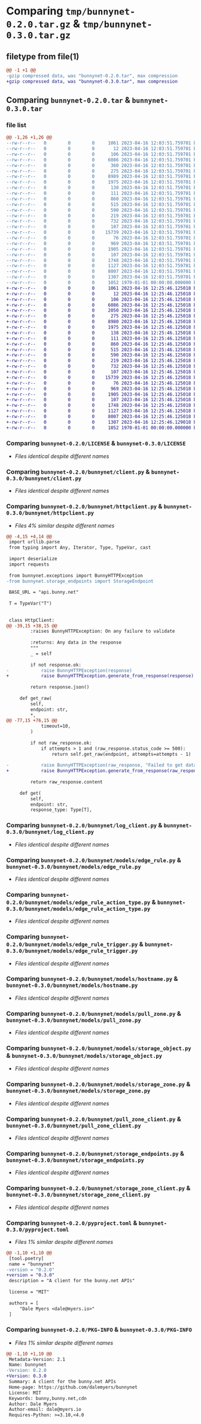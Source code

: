 # Comparing `tmp/bunnynet-0.2.0.tar.gz` & `tmp/bunnynet-0.3.0.tar.gz`

## filetype from file(1)

```diff
@@ -1 +1 @@
-gzip compressed data, was "bunnynet-0.2.0.tar", max compression
+gzip compressed data, was "bunnynet-0.3.0.tar", max compression
```

## Comparing `bunnynet-0.2.0.tar` & `bunnynet-0.3.0.tar`

### file list

```diff
@@ -1,26 +1,26 @@
--rw-r--r--   0        0        0     1061 2023-04-16 12:03:51.759701 bunnynet-0.2.0/LICENSE
--rw-r--r--   0        0        0       12 2023-04-16 12:03:51.759701 bunnynet-0.2.0/README.md
--rw-r--r--   0        0        0      106 2023-04-16 12:03:51.759701 bunnynet-0.2.0/bunnynet/__init__.py
--rw-r--r--   0        0        0     6086 2023-04-16 12:03:51.759701 bunnynet-0.2.0/bunnynet/client.py
--rw-r--r--   0        0        0      360 2023-04-16 12:03:51.759701 bunnynet-0.2.0/bunnynet/exceptions.py
--rw-r--r--   0        0        0      275 2023-04-16 12:03:51.759701 bunnynet-0.2.0/bunnynet/hashing.py
--rw-r--r--   0        0        0     8989 2023-04-16 12:03:51.759701 bunnynet-0.2.0/bunnynet/httpclient.py
--rw-r--r--   0        0        0     1975 2023-04-16 12:03:51.759701 bunnynet-0.2.0/bunnynet/log_client.py
--rw-r--r--   0        0        0      138 2023-04-16 12:03:51.759701 bunnynet-0.2.0/bunnynet/models/__init__.py
--rw-r--r--   0        0        0      111 2023-04-16 12:03:51.759701 bunnynet-0.2.0/bunnynet/models/bunny_ai_image_blueprint.py
--rw-r--r--   0        0        0      860 2023-04-16 12:03:51.759701 bunnynet-0.2.0/bunnynet/models/edge_rule.py
--rw-r--r--   0        0        0      515 2023-04-16 12:03:51.759701 bunnynet-0.2.0/bunnynet/models/edge_rule_action_type.py
--rw-r--r--   0        0        0      590 2023-04-16 12:03:51.759701 bunnynet-0.2.0/bunnynet/models/edge_rule_trigger.py
--rw-r--r--   0        0        0      219 2023-04-16 12:03:51.759701 bunnynet-0.2.0/bunnynet/models/edge_rule_trigger_type.py
--rw-r--r--   0        0        0      732 2023-04-16 12:03:51.759701 bunnynet-0.2.0/bunnynet/models/hostname.py
--rw-r--r--   0        0        0      107 2023-04-16 12:03:51.759701 bunnynet-0.2.0/bunnynet/models/pattern_matching_type.py
--rw-r--r--   0        0        0    15739 2023-04-16 12:03:51.759701 bunnynet-0.2.0/bunnynet/models/pull_zone.py
--rw-r--r--   0        0        0       76 2023-04-16 12:03:51.759701 bunnynet-0.2.0/bunnynet/models/pull_zone_type.py
--rw-r--r--   0        0        0      969 2023-04-16 12:03:51.759701 bunnynet-0.2.0/bunnynet/models/storage_object.py
--rw-r--r--   0        0        0     1905 2023-04-16 12:03:51.759701 bunnynet-0.2.0/bunnynet/models/storage_zone.py
--rw-r--r--   0        0        0      107 2023-04-16 12:03:51.759701 bunnynet-0.2.0/bunnynet/models/trigger_matching_type.py
--rw-r--r--   0        0        0     1748 2023-04-16 12:03:51.759701 bunnynet-0.2.0/bunnynet/pull_zone_client.py
--rw-r--r--   0        0        0     1127 2023-04-16 12:03:51.759701 bunnynet-0.2.0/bunnynet/storage_endpoints.py
--rw-r--r--   0        0        0     8007 2023-04-16 12:03:51.759701 bunnynet-0.2.0/bunnynet/storage_zone_client.py
--rw-r--r--   0        0        0     1307 2023-04-16 12:03:51.759701 bunnynet-0.2.0/pyproject.toml
--rw-r--r--   0        0        0     1052 1970-01-01 00:00:00.000000 bunnynet-0.2.0/PKG-INFO
+-rw-r--r--   0        0        0     1061 2023-04-16 12:25:46.125018 bunnynet-0.3.0/LICENSE
+-rw-r--r--   0        0        0       12 2023-04-16 12:25:46.125018 bunnynet-0.3.0/README.md
+-rw-r--r--   0        0        0      106 2023-04-16 12:25:46.125018 bunnynet-0.3.0/bunnynet/__init__.py
+-rw-r--r--   0        0        0     6086 2023-04-16 12:25:46.125018 bunnynet-0.3.0/bunnynet/client.py
+-rw-r--r--   0        0        0     2050 2023-04-16 12:25:46.125018 bunnynet-0.3.0/bunnynet/exceptions.py
+-rw-r--r--   0        0        0      275 2023-04-16 12:25:46.125018 bunnynet-0.3.0/bunnynet/hashing.py
+-rw-r--r--   0        0        0     8980 2023-04-16 12:25:46.125018 bunnynet-0.3.0/bunnynet/httpclient.py
+-rw-r--r--   0        0        0     1975 2023-04-16 12:25:46.125018 bunnynet-0.3.0/bunnynet/log_client.py
+-rw-r--r--   0        0        0      138 2023-04-16 12:25:46.125018 bunnynet-0.3.0/bunnynet/models/__init__.py
+-rw-r--r--   0        0        0      111 2023-04-16 12:25:46.125018 bunnynet-0.3.0/bunnynet/models/bunny_ai_image_blueprint.py
+-rw-r--r--   0        0        0      860 2023-04-16 12:25:46.125018 bunnynet-0.3.0/bunnynet/models/edge_rule.py
+-rw-r--r--   0        0        0      515 2023-04-16 12:25:46.125018 bunnynet-0.3.0/bunnynet/models/edge_rule_action_type.py
+-rw-r--r--   0        0        0      590 2023-04-16 12:25:46.125018 bunnynet-0.3.0/bunnynet/models/edge_rule_trigger.py
+-rw-r--r--   0        0        0      219 2023-04-16 12:25:46.125018 bunnynet-0.3.0/bunnynet/models/edge_rule_trigger_type.py
+-rw-r--r--   0        0        0      732 2023-04-16 12:25:46.125018 bunnynet-0.3.0/bunnynet/models/hostname.py
+-rw-r--r--   0        0        0      107 2023-04-16 12:25:46.125018 bunnynet-0.3.0/bunnynet/models/pattern_matching_type.py
+-rw-r--r--   0        0        0    15739 2023-04-16 12:25:46.125018 bunnynet-0.3.0/bunnynet/models/pull_zone.py
+-rw-r--r--   0        0        0       76 2023-04-16 12:25:46.125018 bunnynet-0.3.0/bunnynet/models/pull_zone_type.py
+-rw-r--r--   0        0        0      969 2023-04-16 12:25:46.125018 bunnynet-0.3.0/bunnynet/models/storage_object.py
+-rw-r--r--   0        0        0     1905 2023-04-16 12:25:46.125018 bunnynet-0.3.0/bunnynet/models/storage_zone.py
+-rw-r--r--   0        0        0      107 2023-04-16 12:25:46.125018 bunnynet-0.3.0/bunnynet/models/trigger_matching_type.py
+-rw-r--r--   0        0        0     1748 2023-04-16 12:25:46.125018 bunnynet-0.3.0/bunnynet/pull_zone_client.py
+-rw-r--r--   0        0        0     1127 2023-04-16 12:25:46.125018 bunnynet-0.3.0/bunnynet/storage_endpoints.py
+-rw-r--r--   0        0        0     8007 2023-04-16 12:25:46.125018 bunnynet-0.3.0/bunnynet/storage_zone_client.py
+-rw-r--r--   0        0        0     1307 2023-04-16 12:25:46.129018 bunnynet-0.3.0/pyproject.toml
+-rw-r--r--   0        0        0     1052 1970-01-01 00:00:00.000000 bunnynet-0.3.0/PKG-INFO
```

### Comparing `bunnynet-0.2.0/LICENSE` & `bunnynet-0.3.0/LICENSE`

 * *Files identical despite different names*

### Comparing `bunnynet-0.2.0/bunnynet/client.py` & `bunnynet-0.3.0/bunnynet/client.py`

 * *Files identical despite different names*

### Comparing `bunnynet-0.2.0/bunnynet/httpclient.py` & `bunnynet-0.3.0/bunnynet/httpclient.py`

 * *Files 4% similar despite different names*

```diff
@@ -4,15 +4,14 @@
 import urllib.parse
 from typing import Any, Iterator, Type, TypeVar, cast
 
 import deserialize
 import requests
 
 from bunnynet.exceptions import BunnyHTTPException
-from bunnynet.storage_endpoints import StorageEndpoint
 
 BASE_URL = "api.bunny.net"
 
 T = TypeVar("T")
 
 
 class HttpClient:
@@ -39,15 +38,15 @@
         :raises BunnyHTTPException: On any failure to validate
 
         :returns: Any data in the response
         """
         _ = self
 
         if not response.ok:
-            raise BunnyHTTPException(response)
+            raise BunnyHTTPException.generate_from_response(response)
 
         return response.json()
 
     def get_raw(
         self,
         endpoint: str,
         *,
@@ -77,15 +76,15 @@
             timeout=10,
         )
 
         if not raw_response.ok:
             if attempts > 1 and (raw_response.status_code >= 500):
                 return self.get_raw(endpoint, attempts=attempts - 1)
 
-            raise BunnyHTTPException(raw_response, "Failed to get data")
+            raise BunnyHTTPException.generate_from_response(raw_response, "Failed to get data")
 
         return raw_response.content
 
     def get(
         self,
         endpoint: str,
         response_type: Type[T],
```

### Comparing `bunnynet-0.2.0/bunnynet/log_client.py` & `bunnynet-0.3.0/bunnynet/log_client.py`

 * *Files identical despite different names*

### Comparing `bunnynet-0.2.0/bunnynet/models/edge_rule.py` & `bunnynet-0.3.0/bunnynet/models/edge_rule.py`

 * *Files identical despite different names*

### Comparing `bunnynet-0.2.0/bunnynet/models/edge_rule_action_type.py` & `bunnynet-0.3.0/bunnynet/models/edge_rule_action_type.py`

 * *Files identical despite different names*

### Comparing `bunnynet-0.2.0/bunnynet/models/edge_rule_trigger.py` & `bunnynet-0.3.0/bunnynet/models/edge_rule_trigger.py`

 * *Files identical despite different names*

### Comparing `bunnynet-0.2.0/bunnynet/models/hostname.py` & `bunnynet-0.3.0/bunnynet/models/hostname.py`

 * *Files identical despite different names*

### Comparing `bunnynet-0.2.0/bunnynet/models/pull_zone.py` & `bunnynet-0.3.0/bunnynet/models/pull_zone.py`

 * *Files identical despite different names*

### Comparing `bunnynet-0.2.0/bunnynet/models/storage_object.py` & `bunnynet-0.3.0/bunnynet/models/storage_object.py`

 * *Files identical despite different names*

### Comparing `bunnynet-0.2.0/bunnynet/models/storage_zone.py` & `bunnynet-0.3.0/bunnynet/models/storage_zone.py`

 * *Files identical despite different names*

### Comparing `bunnynet-0.2.0/bunnynet/pull_zone_client.py` & `bunnynet-0.3.0/bunnynet/pull_zone_client.py`

 * *Files identical despite different names*

### Comparing `bunnynet-0.2.0/bunnynet/storage_endpoints.py` & `bunnynet-0.3.0/bunnynet/storage_endpoints.py`

 * *Files identical despite different names*

### Comparing `bunnynet-0.2.0/bunnynet/storage_zone_client.py` & `bunnynet-0.3.0/bunnynet/storage_zone_client.py`

 * *Files identical despite different names*

### Comparing `bunnynet-0.2.0/pyproject.toml` & `bunnynet-0.3.0/pyproject.toml`

 * *Files 1% similar despite different names*

```diff
@@ -1,10 +1,10 @@
 [tool.poetry]
 name = "bunnynet"
-version = "0.2.0"
+version = "0.3.0"
 description = "A client for the bunny.net APIs"
 
 license = "MIT"
 
 authors = [
     "Dale Myers <dale@myers.io>"
 ]
```

### Comparing `bunnynet-0.2.0/PKG-INFO` & `bunnynet-0.3.0/PKG-INFO`

 * *Files 1% similar despite different names*

```diff
@@ -1,10 +1,10 @@
 Metadata-Version: 2.1
 Name: bunnynet
-Version: 0.2.0
+Version: 0.3.0
 Summary: A client for the bunny.net APIs
 Home-page: https://github.com/dalemyers/bunnynet
 License: MIT
 Keywords: bunny,bunny.net,cdn
 Author: Dale Myers
 Author-email: dale@myers.io
 Requires-Python: >=3.10,<4.0
```

